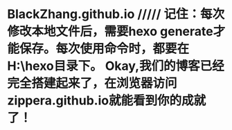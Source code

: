 BlackZhang.github.io
/////
记住：每次修改本地文件后，需要hexo generate才能保存。每次使用命令时，都要在H:\hexo目录下。
Okay,我们的博客已经完全搭建起来了，在浏览器访问zippera.github.io就能看到你的成就了！
====================
